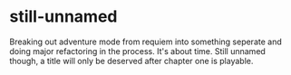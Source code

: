 # still-unnamed
Breaking out adventure mode from requiem into something seperate and doing major refactoring in the process. It's about time. Still unnamed though, a title will only be deserved after chapter one is playable.
